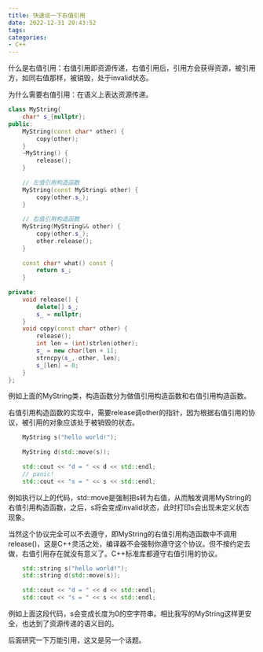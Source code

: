 ```yaml
---
title: 快速说一下右值引用
date: 2022-12-31 20:43:52
tags:
categories:
- C++
---
```




什么是右值引用：右值引用即资源传递，右值引用后，引用方会获得资源，被引用方，如同右值那样，被销毁，处于invalid状态。

为什么需要右值引用：在语义上表达资源传递。

```c++
class MyString{
    char* s_{nullptr};
public:
    MyString(const char* other) {
        copy(other);
    }
    ~MyString() {
        release();
    }
  
    // 左值引用构造函数
    MyString(const MyString& other) {
        copy(other.s_);
    }
  
    // 右值引用构造函数
    MyString(MyString&& other) {
        copy(other.s_);
        other.release();
    }
    
    const char* what() const {
        return s_;
    }
 
private:
    void release() {
        delete[] s_;
        s_ = nullptr;
    }
    void copy(const char* other) {
        release();
        int len = (int)strlen(other);
        s_ = new char[len + 1];
        strncpy(s_, other, len);
        s_[len] = 0;
    }
};
```

例如上面的MyString类，构造函数分为做值引用构造函数和右值引用构造函数。

右值引用构造函数的实现中，需要release调other的指针，因为根据右值引用的协议，被引用的对象应该处于被销毁的状态。

```c++
    MyString s("hello world!");
    
    MyString d(std::move(s));
    
    std::cout << "d = " << d << std::endl;
    // panic!
    std::cout << "s = " << s << std::endl;
```

例如执行以上的代码，std::move是强制把s转为右值，从而触发调用MyString的右值引用构造函数，之后，s将会变成invalid状态，此时打印s会出现未定义状态现象。

当然这个协议完全可以不去遵守，即MyString的右值引用构造函数中不调用release()，这是C++灵活之处，编译器不会强制你遵守这个协议。但不按约定去做，右值引用存在就没有意义了。C++标准库都遵守右值引用的协议。

```c++
    std::string s("hello world!");
    std::string d(std::move(s));
    
    std::cout << "d = " << d << std::endl;
    std::cout << "s = " << s << std::endl;
```

例如上面这段代码，s会变成长度为0的空字符串。相比我写的MyString这样更安全，也达到了资源传递的语义目的。

后面研究一下万能引用，这又是另一个话题。
